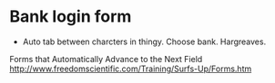 # Bank login form

- Auto tab between charcters in thingy. Choose bank. Hargreaves.


Forms that Automatically Advance to the Next Field
http://www.freedomscientific.com/Training/Surfs-Up/Forms.htm